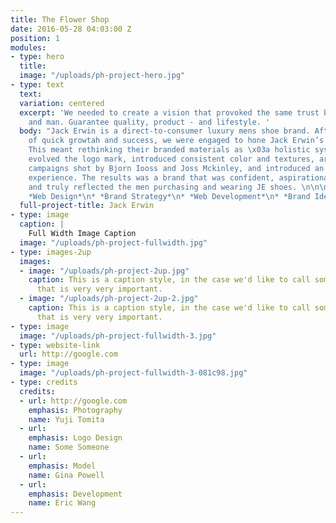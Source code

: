 ```yaml
---
title: The Flower Shop
date: 2016-05-28 04:03:00 Z
position: 1
modules:
- type: hero
  title: 
  image: "/uploads/ph-project-hero.jpg"
- type: text
  text: 
  variation: centered
  excerpt: 'We needed to create a vision that provoked the same trust between cobbler
    and man. Guarantee quality, product - and lifestyle. '
  body: "Jack Erwin is a direct-to-consumer luxury mens shoe brand. After two years
    of quick growtah and success, we were engaged to hone Jack Erwin’s brand story.
    This meant rethinking their branded materials as \x03a holistic system. \n\nWe
    evolved the logo mark, introduced consistent color and textures, art directed
    campaigns shot by Bjorn Iooss and Joss Mckinley, and introduced an intuitive e-commerce
    experience. The results was a brand that was confident, aspirational, understated,
    and truly reflected the men purchasing and wearing JE shoes. \n\n\n* *Art Direction*\n*
    *Web Design*\n* *Brand Strategy*\n* *Web Development*\n* *Brand Identity*"
  full-project-title: Jack Erwin
- type: image
  caption: |
    Full Width Image Caption
  image: "/uploads/ph-project-fullwidth.jpg"
- type: images-2up
  images:
  - image: "/uploads/ph-project-2up.jpg"
    caption: This is a caption style, in the case we'd like to call something out
      that is very very important.
  - image: "/uploads/ph-project-2up-2.jpg"
    caption: This is a caption style, in the case we'd like to call something out
      that is very very important.
- type: image
  image: "/uploads/ph-project-fullwidth-3.jpg"
- type: website-link
  url: http://google.com
- type: image
  image: "/uploads/ph-project-fullwidth-3-081c98.jpg"
- type: credits
  credits:
  - url: http://google.com
    emphasis: Photography
    name: Yuji Tomita
  - url: 
    emphasis: Logo Design
    name: Some Someone
  - url: 
    emphasis: Model
    name: Gina Powell
  - url: 
    emphasis: Development
    name: Eric Wang
---
```


